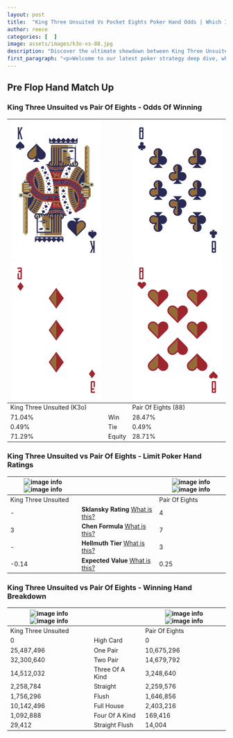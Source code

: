```yaml
---
layout: post
title:  "King Three Unsuited Vs Pocket Eights Poker Hand Odds | Which Is The Better Hand In Poker? A Complete Guide"
author: reece
categories: [  ]
image: assets/images/k3o-vs-88.jpg
description: "Discover the ultimate showdown between King Three Unsuited and Pair Of Eights in poker! Uncover the odds, strategies, and scenarios where one hand triumphs over the other. Get ready to up your poker game with this thrilling analysis."
first_paragraph: "<p>Welcome to our latest poker strategy deep dive, where we're pitting two distinct hands against each other in a high-stakes showdown: King Three Unsuited vs Pair Of Eights.</p><p>In the dynamic world of poker, every decision counts, and knowing which hand holds the upper hand is key to your success at the table.</p><p>In this article, we'll dissect these two hands, explore the scenarios where one dominates the other, and equip you with the knowledge to make strategic choices that can tip the odds in your favor.</p><p>Get ready to unravel the intriguing dynamics of these poker hands and elevate your game to new heights.</p>"
---
```




[comment]: # (sp0)

## Pre Flop Hand Match Up

<div class="table hand-ratings" markdown="1"> 



### King Three Unsuited vs Pair Of Eights - Odds Of Winning


    
| ![image info](assets/images/hand1/k.png) ![image info](assets/images/hand1/3o.png) |  | ![image info](assets/images/hand2/8.png) ![image info](assets/images/hand2/8o.png) |
| -------- | -------- | -------- |
| King Three Unsuited (K3o) |  | Pair Of Eights (88) |
| 71.04% | Win | 28.47% |
| 0.49% | Tie | 0.49% |
| 71.29% | Equity | 28.71% |




[comment]: # (sp1)



### King Three Unsuited vs Pair Of Eights - Limit Poker Hand Ratings


    
| ![image info](https://www.riverpairs.com/assets/images/hand1/k.png) ![image info](https://www.riverpairs.com/assets/images/hand1/3o.png) |  | ![image info](https://www.riverpairs.com/assets/images/hand2/8.png) ![image info](https://www.riverpairs.com/assets/images/hand2/8o.png) |
| -------- | -------- | -------- |
| King Three Unsuited |  | Pair Of Eights |
| - | **Sklansky Rating** [What is this?](/sklansky-rating-explained) | 4 |
| 3 | **Chen Formula** [What is this?](/chen-formula-explained) | 7 |
| - | **Hellmuth Tier** [What is this?](/Hellmuth-tier-explained) | 3 |
| -0.14 | **Expected Value** [What is this?](/expected-value-explained) | 0.25 |




[comment]: # (sp2)



### King Three Unsuited vs Pair Of Eights - Winning Hand Breakdown


    
| ![image info](https://www.riverpairs.com/assets/images/hand1/k.png) ![image info](https://www.riverpairs.com/assets/images/hand1/3o.png) |  | ![image info](https://www.riverpairs.com/assets/images/hand2/8.png) ![image info](https://www.riverpairs.com/assets/images/hand2/8o.png) |
| -------- | -------- | -------- |
| King Three Unsuited |  | Pair Of Eights |
| 0 | High Card | 0 |
| 25,487,496 | One Pair | 10,675,296 |
| 32,300,640 | Two Pair | 14,679,792 |
| 14,512,032 | Three Of A Kind | 3,248,640 |
| 2,258,784 | Straight | 2,259,576 |
| 1,756,296 | Flush | 1,646,856 |
| 10,142,496 | Full House | 2,403,216 |
| 1,092,888 | Four Of A Kind | 169,416 |
| 29,412 | Straight Flush | 14,004 |




[comment]: # (sp3)



</div>

[comment]: # (sp4)



[comment]: # (sp5)

